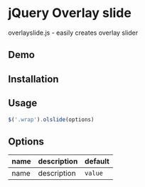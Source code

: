 # jQuery Overlay slide
overlayslide.js - easily creates overlay slider

## Demo

## Installation

## Usage
```js
$('.wrap').olslide(options)
```

## Options
|name|description|default
|-|-|-
|name|description|`value`